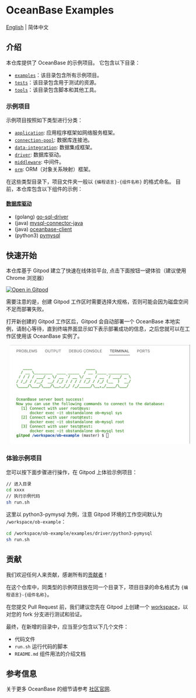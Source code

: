 # OceanBase Examples

[English](README.md) | 简体中文

## 介绍

本仓库提供了 OceanBase 的示例项目。 它包含以下目录：

- [`examples`](examples)：该目录包含所有示例项目。
- [`tests`](tests)：该目录包含用于测试的资源。
- [`tools`](tools)：该目录包含脚本和其他工具。

### 示例项目

示例项目按照如下类型进行分类：

- [`application`](application): 应用程序框架如网络服务框架。
- [`connection-pool`](connection-pool): 数据库连接池。
- [`data-integration`](data-integration): 数据集成框架。
- [`driver`](driver): 数据库驱动。
- [`middleware`](middleware): 中间件。
- [`orm`](orm): ORM（对象关系映射）框架。

在这些类型目录下，项目文件夹一般以 `{编程语言}-{组件名称}` 的格式命名。 目前，本仓库包含以下组件的示例：

#### [数据库驱动](examples/driver)

- (golang) [go-sql-driver](examples/driver/golang-go-sql-driver)
- (java) [mysql-connector-java](examples/driver/java-mysql-connector-java)
- (java) [oceanbase-client](examples/driver/java-oceanbase-client)
- (python3) [pymysql](examples/driver/python3-pymysql)

## 快速开始

本仓库基于 Gitpod 建立了快速在线体验平台, 点击下面按钮一键体验（建议使用 Chrome 浏览器）

[![Open in Gitpod](https://gitpod.io/button/open-in-gitpod.svg)](https://gitpod.io/#https://github.com/oceanbase/ob-example)

需要注意的是，创建 Gitpod 工作区时需要选择大规格，否则可能会因为磁盘空间不足而部署失败。

打开新创建的 Gitpod 工作区后，Gitpod 会自动部署一个 OceanBase 本地实例，请耐心等待，直到终端界面显示如下表示部署成功的信息，之后您就可以在工作区使用该 OceanBase 实例了。

![Boot Success](tools/gitpod/boot.png)

### 体验示例项目

您可以按下面步骤进行操作，在 Gitpod 上体验示例项目：

```bash
// 进入目录
cd xxxx
// 执行示例代码
sh run.sh
```

这里以 python3-pymysql 为例，注意 Gitpod 环境的工作空间默认为 `/workspace/ob-example`：

```bash
cd /workspace/ob-example/examples/driver/python3-pymysql
sh run.sh
```

## 贡献

我们欢迎任何人来贡献，感谢所有的[贡献者](https://github.com/oceanbase/ob-example/graphs/contributors)！

在这个仓库中，同类型的示例项目放在同一个目录下，项目目录的命名格式为 `{编程语言}-{组件名称}`。

在您提交 Pull Request 前，我们建议您先在 Gitpod 上创建一个 [workspace](https://gitpod.io/workspaces/)，以对您的 fork 分支进行测试和验证。

最终，在新增的目录中，应当至少包含以下几个文件：

- 代码文件
- `run.sh` 运行代码的脚本
- `README.md` 组件用法的介绍文档

## 参考信息

关于更多 OceanBase 的细节请参考 [社区官网](https://open.oceanbase.com).
